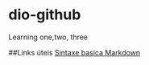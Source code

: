 # dio-github
Learning one,two, three

##Links úteis
[Sintaxe basica Markdown](https://www.markdownguide.org/cheat-sheet/#basic-syntax)
